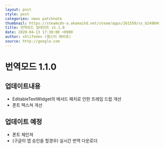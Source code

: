 ```yaml
---
layout: post
style: post
categories: news patchnote
thumbnail: https://steamcdn-a.akamaihd.net/steam/apps/261550/ss_b2498407f25391c919aa5c2896c03d78dad2d4a1.1920x1080.jpg?t=1569517902
title: 번역모드 업데이트 v1.1.0
date: 2020-04-13 17:30:00 +0900
author: shlifedev (햄스터 에비츄)
source: http://google.com
---
```


# 번역모드 1.1.0

## 업데이트내용
 - EditableTextWidget의 메서드 패치로 인한 프레임 드랍 개선
 - 폰트 텍스쳐 개선


## 업데이트 예정
 - 폰트 체인져
 - (구글이 앱 승인을 할경우) 실시간 번역 다운로더